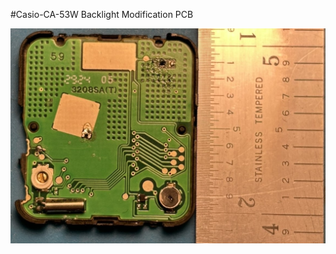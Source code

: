 #Casio-CA-53W Backlight Modification PCB

<div align="center">
<img src="https://github.com/glasscake/Casio-CA-53W-Backlight/blob/main/pictures/original%20pcb.JPEG">
</div>